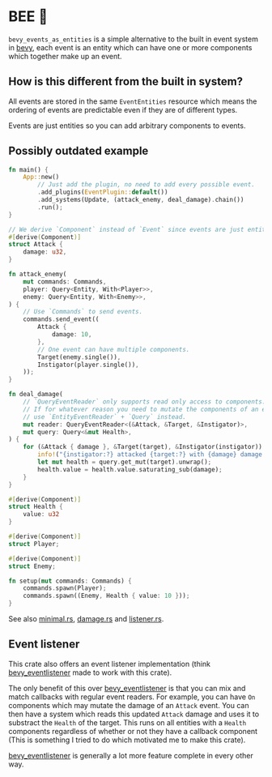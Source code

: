# BEE 🐝

`bevy_events_as_entities` is a simple alternative to the built in event system in [bevy](https://www.bevyengine.org), each event is an entity which can have one or more components which together make up an event.

## How is this different from the built in system?

All events are stored in the same `EventEntities` resource which means the ordering of events are predictable even if they are of different types.

Events are just entities so you can add arbitrary components to events.

## Possibly outdated example

```rust
fn main() {
    App::new()
        // Just add the plugin, no need to add every possible event.
        .add_plugins(EventPlugin::default())
        .add_systems(Update, (attack_enemy, deal_damage).chain())
        .run();
}

// We derive `Component` instead of `Event` since events are just entities with components.
#[derive(Component)]
struct Attack {
    damage: u32,
}

fn attack_enemy(
    mut commands: Commands,
    player: Query<Entity, With<Player>>,
    enemy: Query<Entity, With<Enemy>>,
) {
    // Use `Commands` to send events.
    commands.send_event((
        Attack {
            damage: 10,
        },
        // One event can have multiple components.
        Target(enemy.single()),
        Instigator(player.single()),
    ));
}

fn deal_damage(
    // `QueryEventReader` only supports read only access to components.
    // If for whatever reason you need to mutate the components of an event,
    // use `EntityEventReader` + `Query` instead.
    mut reader: QueryEventReader<(&Attack, &Target, &Instigator)>,
    mut query: Query<&mut Health>,
) {
    for (&Attack { damage }, &Target(target), &Instigator(instigator)) in reader.read() {
        info!("{instigator:?} attacked {target:?} with {damage} damage!");
        let mut health = query.get_mut(target).unwrap();
        health.value = health.value.saturating_sub(damage);
    }
}

#[derive(Component)]
struct Health {
    value: u32
}

#[derive(Component)]
struct Player;

#[derive(Component)]
struct Enemy;

fn setup(mut commands: Commands) {
    commands.spawn(Player);
    commands.spawn((Enemy, Health { value: 10 }));
}
```

See also [minimal.rs](https://github.com/atornity/bevy_events_as_entities/blob/master/examples/minimal.rs), [damage.rs](https://github.com/atornity/bevy_events_as_entities/blob/master/examples/damage.rs) and [listener.rs](https://github.com/atornity/bevy_events_as_entities/blob/master/examples/listener.rs).

## Event listener

This crate also offers an event listener implementation (think [bevy_eventlistener](https://github.com/aevyrie/bevy_eventlistener) made to work with this crate).

The only benefit of this over [bevy_eventlistener](https://github.com/aevyrie/bevy_eventlistener) is that you can mix and match callbacks with regular event readers.
For example, you can have `On` components which may mutate the damage of an `Attack` event.
You can then have a system which reads this updated `Attack` damage and uses it to substract the `Health` of the target.
This runs on all entities with a `Health` components regardless of whether or not they have a callback component (This is something I tried to do which motivated me to make this crate).

[bevy_eventlistener](https://github.com/aevyrie/bevy_eventlistener) is generally a lot more feature complete in every other way.
